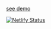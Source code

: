[see demo](https://sad-lalande-7b1209.netlify.app/)

[![Netlify Status](https://api.netlify.com/api/v1/badges/70652e3c-4882-466f-9e1d-8eda078a64a2/deploy-status)](https://app.netlify.com/sites/sad-lalande-7b1209/deploys)
